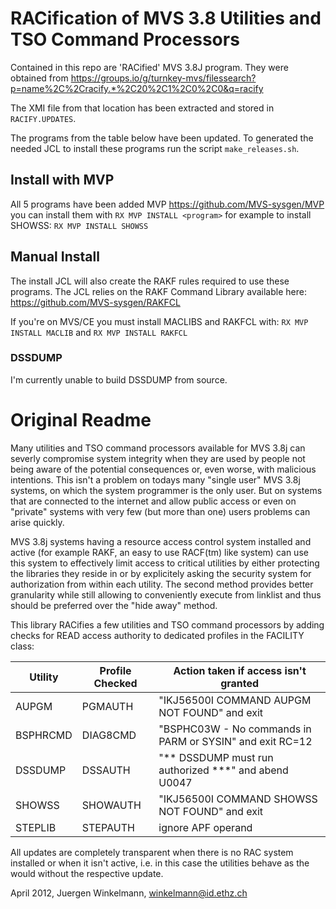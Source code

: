 # RACification of MVS 3.8 Utilities and TSO Command Processors

Contained in this repo are 'RACified' MVS 3.8J program. They were
obtained from https://groups.io/g/turnkey-mvs/filessearch?p=name%2C%2Cracify.*%2C20%2C1%2C0%2C0&q=racify

The XMI file from that location has been extracted and stored in `RACIFY.UPDATES`. 

The programs from the table below have been updated. To generated the 
needed JCL to install these programs run the script `make_releases.sh`.

## Install with MVP

All 5 programs have been added MVP https://github.com/MVS-sysgen/MVP you
can install them with `RX MVP INSTALL <program>` for example to install
SHOWSS: `RX MVP INSTALL SHOWSS`

## Manual Install

The install JCL will also create the RAKF rules required to use these
programs. The JCL relies on the RAKF Command Library available here:
https://github.com/MVS-sysgen/RAKFCL

If you're on MVS/CE you must install MACLIBS and RAKFCL with:
`RX MVP INSTALL MACLIB` and `RX MVP INSTALL RAKFCL`

### DSSDUMP

I'm currently unable to build DSSDUMP from source.

# Original Readme

Many utilities and TSO command processors available for MVS 3.8j
can severly compromise system integrity when they are used by people
not being aware of the potential consequences or, even worse, with
malicious intentions. This isn't a problem on todays many "single user"
MVS 3.8j systems, on which the system programmer is the only user. But
on systems that are connected to the internet and allow public access
or even on "private" systems with very few (but more than one) users
problems can arise quickly.

MVS 3.8j systems having a resource access control system installed and
active (for example RAKF, an easy to use RACF(tm) like system) can use
this system to effectively limit access to critical utilities by
either protecting the libraries they reside in or by explicitely
asking the security system for authorization from within each utility.
The second method provides better granularity while still allowing to
conveniently execute from linklist and thus should be preferred over
the "hide away" method.

This library RACifies a few utilities and TSO command processors by
adding checks for READ access authority to dedicated profiles in the
FACILITY class:
        
| Utility  | Profile Checked | Action taken if access isn't granted                     |
|----------|-----------------|----------------------------------------------------------| 
| AUPGM    | PGMAUTH         | "IKJ56500I COMMAND AUPGM NOT FOUND" and exit             |
| BSPHRCMD | DIAG8CMD        | "BSPHC03W - No commands in PARM or SYSIN" and exit RC=12 |
| DSSDUMP  | DSSAUTH         | "** DSSDUMP must run authorized ***" and abend U0047     |
| SHOWSS   | SHOWAUTH        | "IKJ56500I COMMAND SHOWSS NOT FOUND" and exit            |
| STEPLIB  | STEPAUTH        | ignore APF operand                                       |

All updates are completely transparent when there is no RAC system
installed or when it isn't active, i.e. in this case the utilities
behave as the would without the respective update.

April 2012, Juergen Winkelmann, winkelmann@id.ethz.ch
